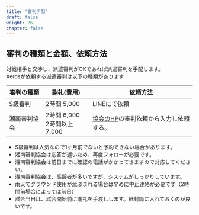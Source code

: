```yaml
---
title: "審判手配"
draft: false
weight: 26
chapter: false
---
```


## 審判の種類と金額、依頼方法

対戦相手と交渉し、派遣審判がOKであれば派遣審判を手配します。<BR>
Xerosが依頼する派遣審判は以下の種類があります

|審判の種類|謝礼(費用)|依頼方法|
|-|-|-|
| S級審判| 2時間 5,000|LINEにて依頼|
| 湘南審判協会 | 2時間 6,000 <BR> 2時間以上 7,000 | [協会のHP](http://www.sbua.net/)の審判依頼から入力し依頼する。|

- S級審判は人気なので1ヶ月前でないと予約できない場合があります。
- 湘南審判協会は応答が遅いため、再度フォローが必要です。
- 湘南審判協会は前日までに確認の電話がかかってきますので対応してください。
- 湘南審判協会は、高齢者が多いですが、システムがしっかりしています。
- 雨天でグラウンド使用が危ぶまれる場合は早めに中止連絡が必要です（2時間前場合によっては前日）
- 試合当日は、試合開始前に謝礼を手渡しします。紙封筒に入れておくのが良いです。
